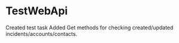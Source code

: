 # TestWebApi
Created test task
Added Get methods for checking created/updated incidents/accounts/contacts.
